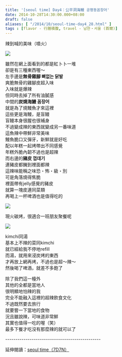 ```yaml
---
title: '[seoul time] Day4：公平洞海鰻 공평동꼼장어'
date: 2014-10-28T14:30:00.000+08:00
draft: false
aliases: [ "/2014/10/seoul-time-day4_28.html" ]
tags : [flavor - 行膳積腹, travel - 남한・서울 (首爾)]
---
```


辣到喊的美味（噴火）  

[![](https://1.bp.blogspot.com/-ZA5x_T2BeTY/XE2J27shPPI/AAAAAAAAHbE/WsUkXdvVDYE4oqtmAI38xmSKgxDQSs6lQCLcBGAs/s640/15442763519_2bf1275b58_z.jpg)](https://1.bp.blogspot.com/-ZA5x_T2BeTY/XE2J27shPPI/AAAAAAAAHbE/WsUkXdvVDYE4oqtmAI38xmSKgxDQSs6lQCLcBGAs/s1600/15442763519_2bf1275b58_z.jpg)

雖然在網上面看到的都是紅卜卜一堆  
卻是有三種東西喔～  
左手邊是**無骨雞腳 뼈없는 닭발**  
爽脆無骨的雞腳皮超入味  
入味就是爆辣  
但同時去掉了所有油膩感  
中間的**炭燒海鰻 꼼장어**  
就是為了燒鰻魚才來這裡  
這些更是海鰻，是盲鳗  
盲鳗本身很腥也很補身  
不過變成辣的東西就變成另一番味道  
這魚辣中帶鮮非常美味  
鰻魚脆口又彈牙，新鮮就是好吃  
配以年糕一起烤帶出不同感覺  
年糕外脆內韌不過也是超辣  
而右邊的**豬皮 껍데기**  
連豬皮都醃到裡面都辣  
這辣味能稱之味恐・怖・級・別  
可是角落燒得焦脆  
裡面帶有jelly感覺的豬皮  
就算一塊皮連同菜類  
再喝上一杯啤酒也是值得吃的  

[![](https://2.bp.blogspot.com/-RhOrGOv2f_8/XE2J8g2HefI/AAAAAAAAHbI/b1X66ihMKP4RdXcrbRHdUfSBxmGK4aAVwCLcBGAs/s640/15443282418_24e9b93ed3_z.jpg)](https://2.bp.blogspot.com/-RhOrGOv2f_8/XE2J8g2HefI/AAAAAAAAHbI/b1X66ihMKP4RdXcrbRHdUfSBxmGK4aAVwCLcBGAs/s1600/15443282418_24e9b93ed3_z.jpg)

現火碳烤，很適合一班朋友聚餐呢  

[![](https://3.bp.blogspot.com/-PlGb0kq_LOg/XE2KCWMVgFI/AAAAAAAAHbM/bnp2HkJaGzAJfyDZcHmnBl7d7OBcAUrJQCLcBGAs/s640/15443814570_3306475ae7_z.jpg)](https://3.bp.blogspot.com/-PlGb0kq_LOg/XE2KCWMVgFI/AAAAAAAAHbM/bnp2HkJaGzAJfyDZcHmnBl7d7OBcAUrJQCLcBGAs/s1600/15443814570_3306475ae7_z.jpg)

kimchi同湯  
基本上不辣的菜同kimchi  
就已經給我不停地refill  
而湯，就用來浸炭烤的東西  
才再放上網再烤，不過也是超～辣～  
然後喝了啤酒，就差不多飽了  
  
除了我們這一檯外  
其他的全都是當地人  
很明顯地怕辣的我  
完全不能融入這裡的超辣飲食文化  
不過既然要去旅行  
就要嘗一下當地的食物  
況且雖說辣，可味道非常鮮  
其實也值得一吃的喔（笑）  
最多下餐才吃沒有那麼辣的就可以了  
  
\-----------------------------------------------  
  
延伸閱讀：[seoul time（7D7N）](http://www.hidie.net/2014/11/seoul-time7d7n.html)